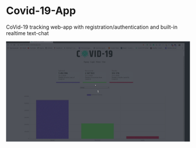 # Covid-19-App
CoVid-19 tracking web-app with registration/authentication and built-in realtime text-chat <br>


![](readme-assets/covid-19.gif)
